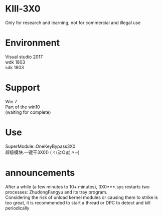 # KIll-3X0
Only for research and learning, not for commercial and illegal use

# Environment
Visual studio 2017  
wdk 1803  
sdk 1803  

# Support
Win 7  
Part of the win10  
(waiting for complete)


# Use
SuperModule::OneKeyBypass3X0  
超级模块.一键干3X0()
(ヾ(≧O≦)〃~)

# announcements
After a while (a few minutes to 10+ minutes), 3X0***.sys restarts two processes: ZhudongFangyu and its tray program.  
Considering the risk of unload kernel modules or causing them to strike is too great, it is recommended to start a thread or DPC to detect and kill periodically  

